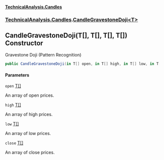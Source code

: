 #### [TechnicalAnalysis.Candles](Atypical.TechnicalAnalysis.Candles.md 'Atypical.TechnicalAnalysis.Candles')
### [TechnicalAnalysis.Candles](Atypical.TechnicalAnalysis.Candles.md#TechnicalAnalysis.Candles 'TechnicalAnalysis.Candles').[CandleGravestoneDoji&lt;T&gt;](CandleGravestoneDoji_T_.md 'TechnicalAnalysis.Candles.CandleGravestoneDoji<T>')

## CandleGravestoneDoji(T[], T[], T[], T[]) Constructor

Gravestone Doji (Pattern Recognition)

```csharp
public CandleGravestoneDoji(in T[] open, in T[] high, in T[] low, in T[] close);
```
#### Parameters

<a name='TechnicalAnalysis.Candles.CandleGravestoneDoji_T_.CandleGravestoneDoji(T[],T[],T[],T[]).open'></a>

`open` [T](CandleGravestoneDoji_T_.md#TechnicalAnalysis.Candles.CandleGravestoneDoji_T_.T 'TechnicalAnalysis.Candles.CandleGravestoneDoji<T>.T')[[]](https://docs.microsoft.com/en-us/dotnet/api/System.Array 'System.Array')

An array of open prices.

<a name='TechnicalAnalysis.Candles.CandleGravestoneDoji_T_.CandleGravestoneDoji(T[],T[],T[],T[]).high'></a>

`high` [T](CandleGravestoneDoji_T_.md#TechnicalAnalysis.Candles.CandleGravestoneDoji_T_.T 'TechnicalAnalysis.Candles.CandleGravestoneDoji<T>.T')[[]](https://docs.microsoft.com/en-us/dotnet/api/System.Array 'System.Array')

An array of high prices.

<a name='TechnicalAnalysis.Candles.CandleGravestoneDoji_T_.CandleGravestoneDoji(T[],T[],T[],T[]).low'></a>

`low` [T](CandleGravestoneDoji_T_.md#TechnicalAnalysis.Candles.CandleGravestoneDoji_T_.T 'TechnicalAnalysis.Candles.CandleGravestoneDoji<T>.T')[[]](https://docs.microsoft.com/en-us/dotnet/api/System.Array 'System.Array')

An array of low prices.

<a name='TechnicalAnalysis.Candles.CandleGravestoneDoji_T_.CandleGravestoneDoji(T[],T[],T[],T[]).close'></a>

`close` [T](CandleGravestoneDoji_T_.md#TechnicalAnalysis.Candles.CandleGravestoneDoji_T_.T 'TechnicalAnalysis.Candles.CandleGravestoneDoji<T>.T')[[]](https://docs.microsoft.com/en-us/dotnet/api/System.Array 'System.Array')

An array of close prices.